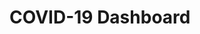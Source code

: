 # COVID-19 Dashboard
<!DOCTYPE html>
<html>
<head>
<script src="https://code.highcharts.com/maps/highmaps.js"></script>
<script src="https://code.highcharts.com/maps/modules/exporting.js"></script>
<script src="https://code.highcharts.com/mapdata/custom/world-palestine-highres.js"></script>
<script src="https://code.highcharts.com/maps/modules/data.js"></script>
</head>
<style>
  #container {
    height: 500px; 
    min-width: 310px; 
    max-width: 800px; 
    margin: 0 auto; 
  }
  .loading {
    margin-top: 10em;
    text-align: center;
    color: gray;
   }
</style>
<div id="container"></div>
<script>

var data = [
    ['gl', 0],
    ['sh', 1],
    ['bu', 2],
    ['lk', 3],
    ['as', 4],
    ['dk', 5],
    ['fo', 6],
    ['gu', 7],
    ['mp', 8],
    ['um', 9],
    ['us', 10],
    ['vi', 11],
    ['ca', 12],
    ['st', 13],
    ['jp', 14],
    ['cv', 15],
    ['dm', 16],
    ['sc', 17],
    ['nz', 18],
    ['ye', 19],
    ['jm', 20],
    ['ws', 21],
    ['om', 22],
    ['in', 23],
    ['vc', 24],
    ['bd', 25],
    ['sb', 26],
    ['lc', 27],
    ['fr', 28],
    ['nr', 29],
    ['no', 30],
    ['fm', 31],
    ['kn', 32],
    ['cn', 33],
    ['bh', 34],
    ['to', 35],
    ['fi', 36],
    ['id', 37],
    ['mu', 38],
    ['se', 39],
    ['tt', 40],
    ['sw', 41],
    ['br', 42],
    ['bs', 43],
    ['pw', 44],
    ['ec', 45],
    ['au', 46],
    ['tv', 47],
    ['mh', 48],
    ['cl', 49],
    ['ki', 50],
    ['ph', 51],
    ['gd', 52],
    ['ee', 53],
    ['ag', 54],
    ['es', 55],
    ['bb', 56],
    ['it', 57],
    ['mt', 58],
    ['mv', 59],
    ['sp', 60],
    ['pg', 61],
    ['vu', 62],
    ['sg', 63],
    ['gb', 64],
    ['cy', 65],
    ['gr', 66],
    ['km', 67],
    ['fj', 68],
    ['ru', 69],
    ['va', 70],
    ['sm', 71],
    ['am', 72],
    ['az', 73],
    ['ls', 74],
    ['tj', 75],
    ['ml', 76],
    ['dz', 77],
    ['tw', 78],
    ['uz', 79],
    ['tz', 80],
    ['ar', 81],
    ['sa', 82],
    ['nl', 83],
    ['ae', 84],
    ['ch', 85],
    ['pt', 86],
    ['my', 87],
    ['pa', 88],
    ['tr', 89],
    ['ir', 90],
    ['ht', 91],
    ['do', 92],
    ['gw', 93],
    ['hr', 94],
    ['th', 95],
    ['mx', 96],
    ['kw', 97],
    ['de', 98],
    ['gq', 99],
    ['cnm', 100],
    ['nc', 101],
    ['ie', 102],
    ['kz', 103],
    ['ge', 104],
    ['pl', 105],
    ['lt', 106],
    ['ug', 107],
    ['cd', 108],
    ['mk', 109],
    ['al', 110],
    ['ng', 111],
    ['cm', 112],
    ['bj', 113],
    ['tl', 114],
    ['tm', 115],
    ['kh', 116],
    ['pe', 117],
    ['mw', 118],
    ['mn', 119],
    ['ao', 120],
    ['mz', 121],
    ['za', 122],
    ['cr', 123],
    ['sv', 124],
    ['bz', 125],
    ['co', 126],
    ['kp', 127],
    ['kr', 128],
    ['gy', 129],
    ['hn', 130],
    ['ga', 131],
    ['ni', 132],
    ['et', 133],
    ['sd', 134],
    ['so', 135],
    ['gh', 136],
    ['ci', 137],
    ['si', 138],
    ['gt', 139],
    ['ba', 140],
    ['jo', 141],
    ['sy', 142],
    ['we', 143],
    ['il', 144],
    ['eg', 145],
    ['zm', 146],
    ['mc', 147],
    ['uy', 148],
    ['rw', 149],
    ['bo', 150],
    ['cg', 151],
    ['eh', 152],
    ['rs', 153],
    ['me', 154],
    ['tg', 155],
    ['mm', 156],
    ['la', 157],
    ['af', 158],
    ['jk', 159],
    ['pk', 160],
    ['bg', 161],
    ['ua', 162],
    ['ro', 163],
    ['qa', 164],
    ['li', 165],
    ['at', 166],
    ['sk', 167],
    ['sz', 168],
    ['hu', 169],
    ['ly', 170],
    ['ne', 171],
    ['lu', 172],
    ['ad', 173],
    ['lr', 174],
    ['sl', 175],
    ['bn', 176],
    ['mr', 177],
    ['be', 178],
    ['iq', 179],
    ['gm', 180],
    ['ma', 181],
    ['td', 182],
    ['kv', 183],
    ['lb', 184],
    ['sx', 185],
    ['dj', 186],
    ['er', 187],
    ['bi', 188],
    ['sn', 189],
    ['gn', 190],
    ['zw', 191],
    ['py', 192],
    ['by', 193],
    ['lv', 194],
    ['bt', 195],
    ['na', 196],
    ['bf', 197],
    ['ss', 198],
    ['cf', 199],
    ['md', 200],
    ['gz', 201],
    ['ke', 202],
    ['bw', 203],
    ['cz', 204],
    ['pr', 205],
    ['tn', 206],
    ['cu', 207],
    ['vn', 208],
    ['mg', 209],
    ['ve', 210],
    ['is', 211],
    ['np', 212],
    ['sr', 213],
    ['kg', 214]
];


// Prepare demo data
// Data is joined to map using value of 'hc-key' property by default.
// See API docs for 'joinBy' for more info on linking data and map.

// Create the chart
Highcharts.mapChart('container', {
    chart: {
        map: 'custom/world-palestine-highres'
    },

    title: {
        text: 'Covid 19 cases by country'
    },

    subtitle: {
//        text: 'Source map: <a href="http://code.highcharts.com/mapdata/custom/world-palestine-highres.js">Covid 19 Cases by country</a>'
    },

    mapNavigation: {
        enabled: true,
        buttonOptions: {
            verticalAlign: 'bottom'
        }
    },

    colorAxis: {
        min: 0
    },

    series: [{
        data: data,
        name: 'Random data',
        states: {
            hover: {
                color: '#BADA55'
            }
        },
        dataLabels: {
            enabled: true,
            format: '{point.name}'
        }
    }]
});



    </script>
</html>
